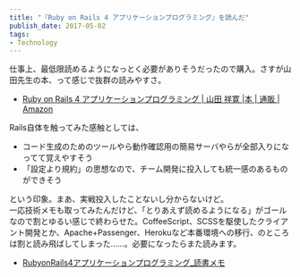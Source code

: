 ```yaml
---
title: "『Ruby on Rails 4 アプリケーションプログラミング』を読んだ"
publish_date: 2017-05-02
tags:
- Technology
---
```


仕事上、最低限読めるようになっとく必要がありそうだったので購入。さすが山田先生の本、って感じで抜群の読みやすさ。

- [Ruby on Rails 4 アプリケーションプログラミング | 山田 祥寛 |本 | 通販 | Amazon](https://www.amazon.co.jp/dp/4774164100/)

Rails自体を触ってみた感触としては、

* コード生成のためのツールやら動作確認用の簡易サーバやらが全部入りになってて覚えやすそう
* 「設定より規約」の思想なので、チーム開発に投入しても統一感のあるものができそう

という印象。まあ、実戦投入したことないし分からないけど。  
一応技術メモも取ってみたんだけど、「とりあえず読めるようになる」がゴールなので割とゆるい感じで終わらせた。CoffeeScript、SCSSを駆使したクライアント開発とか、Apache+Passenger、Herokuなど本番環境への移行、のところは割と読み飛ばしてしまった……。必要になったらまた読みます。

- [RubyonRails4アプリケーションプログラミング_読書メモ](https://gist.github.com/gushernobindsme/3c4a07fd1bbc819362d2776f23e53f74)